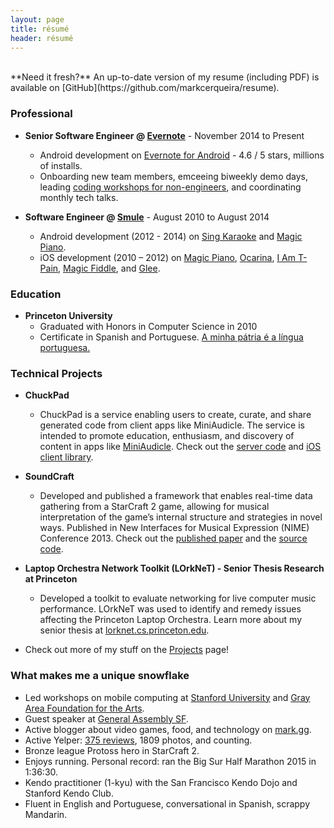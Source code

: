 ```yaml
---
layout: page
title: résumé 
header: résumé
---
```


<br>
**Need it fresh?** An up-to-date version of my resume (including PDF) is available on [GitHub](https://github.com/markcerqueira/resume).

### Professional

* **Senior Software Engineer @ [Evernote](https://evernote.com/)** - November 2014 to Present
	* Android development on [Evernote for Android](https://play.google.com/store/apps/details?id=com.evernote) - 4.6 / 5 stars, millions of installs.
	* Onboarding new team members, emceeing biweekly demo days, leading [coding workshops for non-engineers](/2016/03/06/evernote-academy-perspective/), and coordinating monthly tech talks.

* **Software Engineer @ [Smule](http://www.smule.com/)** - August 2010 to August 2014
	* Android development (2012 - 2014) on [Sing Karaoke](https://play.google.com/store/apps/details?id=com.smule.singandroid) and [Magic Piano](https://play.google.com/store/apps/details?id=com.smule.magicpiano).
	* iOS development (2010 – 2012) on [Magic Piano](https://itunes.apple.com/us/app/magic-piano-by-smule/id421254504), [Ocarina](https://itunes.apple.com/us/app/ocarina/id293053479), [I Am T-Pain](https://itunes.apple.com/us/app/i-am-t-pain-2.0/id314652382), [Magic Fiddle](http://mashable.com/2010/11/09/magic-fiddle-ipad/), and [Glee](https://glee.smule.com/).

### Education

* **Princeton University**
	* Graduated with Honors in Computer Science in 2010
	* Certificate in Spanish and Portuguese. [A minha pátria é a língua portuguesa.](https://pt.wikisource.org/wiki/A_minha_p%C3%A1tria_%C3%A9_a_l%C3%ADngua_portuguesa)

### Technical Projects

* **ChuckPad**
	* ChuckPad is a service enabling users to create, curate, and share generated code from client apps like MiniAudicle. The service is intended to promote education, enthusiasm, and discovery of content in apps like [MiniAudicle](https://github.com/ccrma/miniAudicle). Check out the [server code](https://github.com/markcerqueira/chuckpad-social) and [iOS client library](https://github.com/markcerqueira/chuckpad-social-ios).

* **SoundCraft**
	* Developed and published a framework that enables real-time data gathering from a StarCraft 2 game, allowing for musical interpretation of the game’s internal structure and strategies in novel ways. Published in New Interfaces for Musical Expression (NIME) Conference 2013. Check out the [published paper](http://www.nime.org/proceedings/2013/nime2013_146.pdf) and the [source code](https://github.com/markcerqueira/soundcraft).

* **Laptop Orchestra Network Toolkit (LOrkNeT) - Senior Thesis Research at Princeton**
	* Developed a toolkit to evaluate networking for live computer music performance. LOrkNeT was used to identify and remedy issues affecting the Princeton Laptop Orchestra. Learn more about my senior thesis at [lorknet.cs.princeton.edu](http://lorknet.cs.princeton.edu/).
	
* Check out more of my stuff on the [Projects](/projects) page!

### What makes me a unique snowflake

* Led workshops on mobile computing at [Stanford University](https://ccrma.stanford.edu/workshops/music-and-mobile-computing) and [Gray Area Foundation for the Arts](http://main.dev.gaffta.org/?author=81).
* Guest speaker at [General Assembly SF](https://generalassemb.ly/instructors/mark-cerqueira/10476).
* Active blogger about video games, food, and technology on [mark.gg](www.mark.gg).
* Active Yelper: [375 reviews](https://www.yelp.com/user_details?userid=V4unpKMFq8kSHDMw2UW9rQ), 1809 photos, and counting.
* Bronze league Protoss hero in StarCraft 2.
* Enjoys running. Personal record: ran the Big Sur Half Marathon 2015 in 1:36:30.
* Kendo practitioner (1-kyu) with the San Francisco Kendo Dojo and Stanford Kendo Club.
* Fluent in English and Portuguese, conversational in Spanish, scrappy Mandarin.
